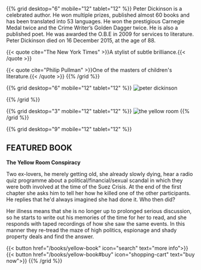 <span></span>
{{% grid desktop="6" mobile="12" tablet="12" %}}
Peter Dickinson is a celebrated author. He won multiple prizes,
published almost 60 books and has been translated into 53 languages.
He won the prestigious Carnegie Medal twice and the Crime Writer’s
Golden Dagger twice. He is also a published poet. He was awarded the
O.B.E in 2009 for services to literature. Peter Dickinson died on 16
December 2015, at the age of 88.

{{< quote cite="The New York Times" >}}A stylist of subtle brilliance.{{< /quote >}}

{{< quote cite="Philip Pullman" >}}One of the masters of children's literature.{{< /quote >}}
{{% /grid %}}

{{% grid desktop="6" mobile="12" tablet="12" %}}
![peter dickinson](/images/peter.jpg)

{{% /grid %}}

{{% grid desktop="3" mobile="12" tablet="12" %}}
![the yellow room](/images/covers/OR-Yellow-Room.jpg)
{{% /grid %}}

{{% grid desktop="9" mobile="12" tablet="12" %}}
## FEATURED BOOK

**The Yellow Room Conspiracy**

Two ex-lovers, he merely getting old, she already slowly dying, hear a radio
quiz programme about a political/financial/sexual scandal in which they were
both involved at the time of the Suez Crisis. At the end of the first chapter
she asks him to tell her how he killed one of the other participants. He
replies that he'd always imagined she had done it. Who then did?

Her illness means that she is no longer up to prolonged serious discussion, so
he starts to write out his memories of the time for her to read, and she
responds with taped recordings of how she saw the same events. In this manner
they re-tread the maze of high politics, espionage and shady property deals
and find the answer.

{{< button href="/books/yellow-book" icon="search" text="more info">}} {{< button href="/books/yellow-book#buy" icon="shopping-cart" text="buy now">}}
{{% /grid %}}

